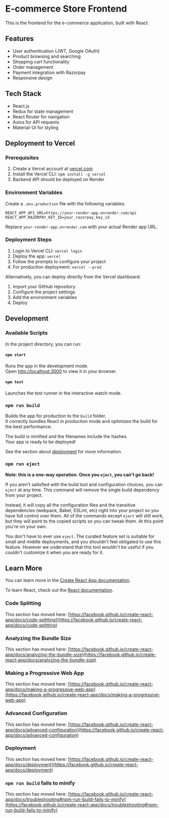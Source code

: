 # E-commerce Store Frontend

This is the frontend for the e-commerce application, built with React.

## Features

- User authentication (JWT, Google OAuth)
- Product browsing and searching
- Shopping cart functionality
- Order management
- Payment integration with Razorpay
- Responsive design

## Tech Stack

- React.js
- Redux for state management
- React Router for navigation
- Axios for API requests
- Material-UI for styling

## Deployment to Vercel

### Prerequisites

1. Create a Vercel account at [vercel.com](https://vercel.com/)
2. Install the Vercel CLI: `npm install -g vercel`
3. Backend API should be deployed on Render

### Environment Variables

Create a `.env.production` file with the following variables:

```
REACT_APP_API_URL=https://your-render-app.onrender.com/api
REACT_APP_RAZORPAY_KEY_ID=your_razorpay_key_id
```

Replace `your-render-app.onrender.com` with your actual Render app URL.

### Deployment Steps

1. Login to Vercel CLI: `vercel login`
2. Deploy the app: `vercel`
3. Follow the prompts to configure your project
4. For production deployment: `vercel --prod`

Alternatively, you can deploy directly from the Vercel dashboard:

1. Import your GitHub repository
2. Configure the project settings
3. Add the environment variables
4. Deploy

## Development

### Available Scripts

In the project directory, you can run:

#### `npm start`

Runs the app in the development mode.\
Open [http://localhost:3000](http://localhost:3000) to view it in your browser.

#### `npm test`

Launches the test runner in the interactive watch mode.

### `npm run build`

Builds the app for production to the `build` folder.\
It correctly bundles React in production mode and optimizes the build for the best performance.

The build is minified and the filenames include the hashes.\
Your app is ready to be deployed!

See the section about [deployment](https://facebook.github.io/create-react-app/docs/deployment) for more information.

### `npm run eject`

**Note: this is a one-way operation. Once you `eject`, you can't go back!**

If you aren't satisfied with the build tool and configuration choices, you can `eject` at any time. This command will remove the single build dependency from your project.

Instead, it will copy all the configuration files and the transitive dependencies (webpack, Babel, ESLint, etc) right into your project so you have full control over them. All of the commands except `eject` will still work, but they will point to the copied scripts so you can tweak them. At this point you're on your own.

You don't have to ever use `eject`. The curated feature set is suitable for small and middle deployments, and you shouldn't feel obligated to use this feature. However we understand that this tool wouldn't be useful if you couldn't customize it when you are ready for it.

## Learn More

You can learn more in the [Create React App documentation](https://facebook.github.io/create-react-app/docs/getting-started).

To learn React, check out the [React documentation](https://reactjs.org/).

### Code Splitting

This section has moved here: [https://facebook.github.io/create-react-app/docs/code-splitting](https://facebook.github.io/create-react-app/docs/code-splitting)

### Analyzing the Bundle Size

This section has moved here: [https://facebook.github.io/create-react-app/docs/analyzing-the-bundle-size](https://facebook.github.io/create-react-app/docs/analyzing-the-bundle-size)

### Making a Progressive Web App

This section has moved here: [https://facebook.github.io/create-react-app/docs/making-a-progressive-web-app](https://facebook.github.io/create-react-app/docs/making-a-progressive-web-app)

### Advanced Configuration

This section has moved here: [https://facebook.github.io/create-react-app/docs/advanced-configuration](https://facebook.github.io/create-react-app/docs/advanced-configuration)

### Deployment

This section has moved here: [https://facebook.github.io/create-react-app/docs/deployment](https://facebook.github.io/create-react-app/docs/deployment)

### `npm run build` fails to minify

This section has moved here: [https://facebook.github.io/create-react-app/docs/troubleshooting#npm-run-build-fails-to-minify](https://facebook.github.io/create-react-app/docs/troubleshooting#npm-run-build-fails-to-minify)

